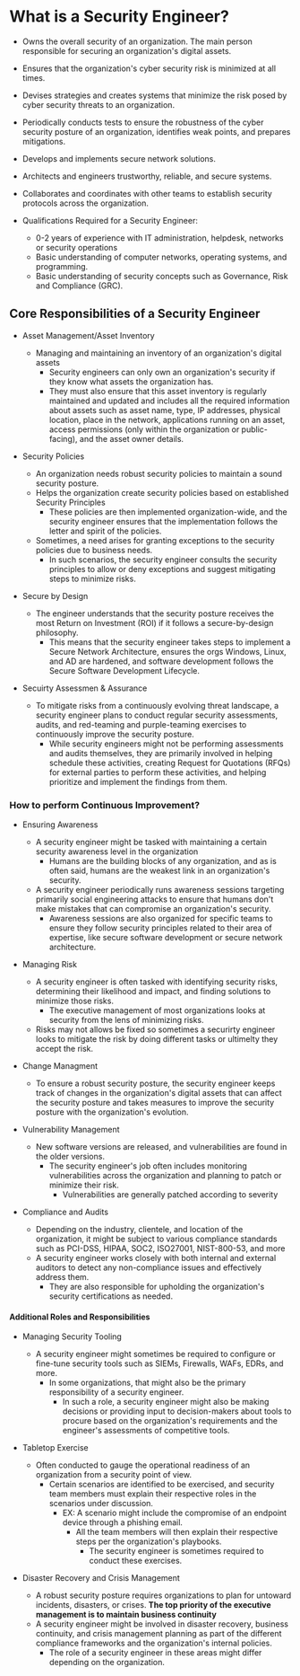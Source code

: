 # What is a Security Engineer?

- Owns the overall security of an organization. The main person responsible for securing an organization's digital assets.

- Ensures that the organization's cyber security risk is minimized at all times.

- Devises strategies and creates systems that minimize the risk posed by cyber security threats to an organization.

- Periodically conducts tests to ensure the robustness of the cyber security posture of an organization, identifies weak points, and prepares mitigations.

- Develops and implements secure network solutions.

- Architects and engineers trustworthy, reliable, and secure systems.

- Collaborates and coordinates with other teams to establish security protocols across the organization.

- Qualifications Required for a Security Engineer:
  - 0-2 years of experience with IT administration, helpdesk, networks or security operations
  - Basic understanding of computer networks, operating systems, and programming.
  - Basic understanding of security concepts such as Governance, Risk and Compliance (GRC).


## Core Responsibilities of a Security Engineer

- Asset Management/Asset Inventory
  - Managing and maintaining an inventory of an organization's digital assets
    - Security engineers can only own an organization's security if they know what assets the organization has.
    - They must also ensure that this asset inventory is regularly maintained and updated and includes all the required information about assets such as asset name, type, IP addresses, physical location, place in the network, applications running on an asset, access permissions (only within the organization or public-facing), and the asset owner details.

- Security Policies
  - An organization needs robust security policies to maintain a sound security posture.
  - Helps the organization create security policies based on established Security Principles
    - These policies are then implemented organization-wide, and the security engineer ensures that the implementation follows the letter and spirit of the policies.
  - Sometimes, a need arises for granting exceptions to the security policies due to business needs.
    - In such scenarios, the security engineer consults the security principles to allow or deny exceptions and suggest mitigating steps to minimize risks.

- Secure by Design
  - The engineer understands that the security posture receives the most Return on Investment (ROI) if it follows a secure-by-design philosophy.
    - This means that the security engineer takes steps to implement a Secure Network Architecture, ensures the orgs Windows, Linux, and AD are hardened, and software development follows the Secure Software Development Lifecycle.

- Secuirty Assessmen & Assurance
  - To mitigate risks from a continuously evolving threat landscape, a security engineer plans to conduct regular security assessments, audits, and red-teaming and purple-teaming exercises to continuously improve the security posture.
    - While security engineers might not be performing assessments and audits themselves, they are primarily involved in helping schedule these activities, creating Request for Quotations (RFQs) for external parties to perform these activities, and helping prioritize and implement the findings from them.

### How to perform Continuous Improvement?

- Ensuring Awareness
  - A security engineer might be tasked with maintaining a certain security awareness level in the organization
    - Humans are the building blocks of any organization, and as is often said, humans are the weakest link in an organization's security.
  - A security engineer periodically runs awareness sessions targeting primarily social engineering attacks to ensure that humans don't make mistakes that can compromise an organization's security.
    - Awareness sessions are also organized for specific teams to ensure they follow security principles related to their area of expertise, like secure software development or secure network architecture.

- Managing Risk
  - A security engineer is often tasked with identifying security risks, determining their likelihood and impact, and finding solutions to minimize those risks.
    - The executive management of most organizations looks at security from the lens of minimizing risks.
  - Risks may not allows be fixed so sometimes a securirty engineer looks to mitigate the risk by doing different tasks or ultimelty they accept the risk.

- Change Managment
  - To ensure a robust security posture, the security engineer keeps track of changes in the organization's digital assets that can affect the security posture and takes measures to improve the security posture with the organization's evolution.

- Vulnerability Management
  - New software versions are released, and vulnerabilities are found in the older versions.
    - The security engineer's job often includes monitoring vulnerabilities across the organization and planning to patch or minimize their risk.
      - Vulnerabilities are generally patched according to severity

- Compliance and Audits
  - Depending on the industry, clientele, and location of the organization, it might be subject to various compliance standards such as PCI-DSS, HIPAA, SOC2, ISO27001, NIST-800-53, and more
  - A security engineer works closely with both internal and external auditors to detect any non-compliance issues and effectively address them.
    - They are  also responsible for upholding the organization's security certifications as needed.

#### Additional Roles and Responsibilities

- Managing Security Tooling
  - A security engineer might sometimes be required to configure or fine-tune security tools such as SIEMs, Firewalls, WAFs, EDRs, and more.
    - In some organizations, that might also be the primary responsibility of a security engineer.
      - In such a role, a security engineer might also be making decisions or providing input to decision-makers about tools to procure based on the organization's requirements and the engineer's assessments of competitive tools.

- Tabletop Exercise
  - Often conducted to gauge the operational readiness of an organization from a security point of view.
    - Certain scenarios are identified to be exercised, and security team members must explain their respective roles in the scenarios under discussion.
      - EX: A scenario might include the compromise of an endpoint device through a phishing email.
        - All the team members will then explain their respective steps per the organization's playbooks.
          - The security engineer is sometimes required to conduct these exercises.

- Disaster Recovery and Crisis Management
  - A robust security posture requires organizations to plan for untoward incidents, disasters, or crises.
  **The top priority of the executive management is to maintain business continuity**
  - A security engineer might be involved in disaster recovery, business continuity, and crisis management planning as part of the different compliance frameworks and the organization's internal policies.
    - The role of a security engineer in these areas might differ depending on the organization.

